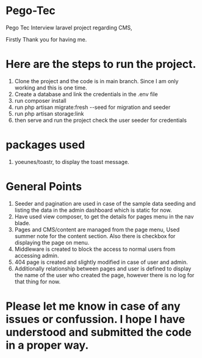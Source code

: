 # Pego-Tec
Pego Tec Interview laravel project regarding CMS,

Firstly Thank you for having me.


# Here are the steps to run the project.
1) Clone the project and the code is in main branch. Since I am only working and this is one time.
2) Create a database and link the credentials in the .env file
3) run composer install
4) run php artisan migrate:fresh --seed for migration and seeder
5) run php artisan storage:link 
6) then serve and run the project check the user seeder for credentials


# packages used
1) yoeunes/toastr, to display the toast message.


# General Points
1) Seeder and pagination are used in case of the sample data seeding and listing the data in the admin dashboard which is static for now.
2) Have used view composer, to get the details for pages menu in the nav blade.
3) Pages and CMS/content are managed from the page menu, Used summer note for the content section. Also there is checkbox for displaying the page on menu.
4) Middleware is created to block the access to normal users from accessing admin.
5) 404 page is created and slightly modified in case of user and admin.
6) Additionally relationship between pages and user is defined to display the name of the user who created the page, however there is no log for that thing for now.


# Please let me know in case of any issues or confussion. I hope I have understood and submitted the code in a proper way.
